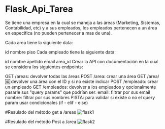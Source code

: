 # Flask_Api_Tarea

Se tiene una empresa en la cual se maneja a las áreas (Marketing, Sistemas, Contabilidad, etc) y a sus empleados, los empleados pertenecen a un área en específica (no pueden pertenecer a mas de una).

Cada area tiene la siguiente data: 

id
nombre
piso
Cada empleado tiene la siguiente data:

id
nombre
apellido
email
area_id
Crear la API con documentación en la cual se considera los siguientes endpoints:

GET /areas: devolver todas las áreas
POST /area: crear una área
GET /area/:id: devolver una área con el ID y si no existe indicar
POST /empleado: crear un empleado
GET /empleados: devolver a los empleados y opcionalmente pasarle sus "query params" que podrían ser:
email: filtrar por sus email
nombre: filtrar por sus nombres
PISTA: para validar si existe o no el query param usar condicionales (if - elif - else)

#Resulado del método get a /areas
![flask1](https://github.com/StefanoZevallos/Rest-Api-Basica-hecha-en-Flask/assets/107054283/42fe5064-268a-467f-a500-18affb030a0b)

#Resulado del método Post a /area
![flask2](https://github.com/StefanoZevallos/Rest-Api-Basica-hecha-en-Flask/assets/107054283/a90c9ffd-6c80-4e25-b61d-eb1a31aa0dd4)

